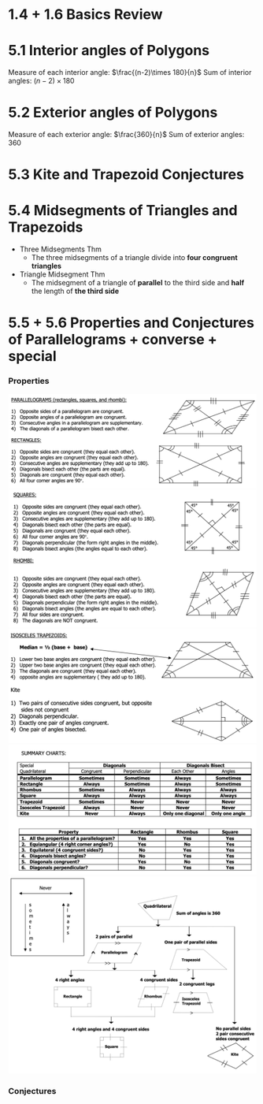 # 1.4 + 1.6 Basics Review
# 5.1 Interior angles of Polygons
Measure of each interior angle: $\frac{(n-2)\times 180}{n}$
Sum of interior angles: $(n-2) \times 180$

# 5.2 Exterior angles of Polygons
Measure of each exterior angle: $\frac{360}{n}$
Sum of exterior angles: $360$

# 5.3 Kite and Trapezoid Conjectures

# 5.4 Midsegments of Triangles and Trapezoids
- Three Midsegments Thm
	- The three midsegments of a triangle divide into **four congruent triangles**
- Triangle Midsegment Thm
	- The midsegment of a triangle of **parallel** to the third side and **half** the length of **the third side**

# 5.5 + 5.6 Properties and Conjectures of Parallelograms + converse + special
### Properties
![](Pasted%20image%2020230510125836.png)
![](Pasted%20image%2020230510125844.png)
![](Pasted%20image%2020230510125856.png)
![](Pasted%20image%2020230510125904.png)
![](Pasted%20image%2020230510125915.png)

### Conjectures